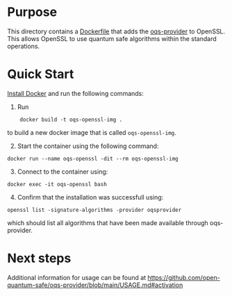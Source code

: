 # Purpose
This directory contains a [Dockerfile](Dockerfile) that adds the [oqs-provider](https://github.com/open-quantum-safe/oqs-provider) to OpenSSL.
This allows OpenSSL to use quantum safe algorithms within the standard operations.

# Quick Start

[Install Docker](https://docs.docker.com/install) and run the following commands:

1. Run
```
    docker build -t oqs-openssl-img . 
```
to build a new docker image that is called `oqs-openssl-img`.

2. Start the container using the following command:
```
docker run --name oqs-openssl -dit --rm oqs-openssl-img
```
3. Connect to the container using:
```
docker exec -it oqs-openssl bash
```
4. Confirm that the installation was successfull using:
```
openssl list -signature-algorithms -provider oqsprovider
```
which should list all algorithms that have been made available through oqs-provider.

# Next steps

Additional information for usage can be found at https://github.com/open-quantum-safe/oqs-provider/blob/main/USAGE.md#activation
